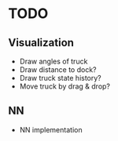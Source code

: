 # TODO

## Visualization

* Draw angles of truck
* Draw distance to dock?
* Draw truck state history?
* Move truck by drag & drop?

## NN

* NN implementation